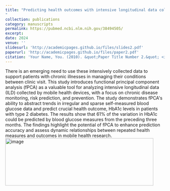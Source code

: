 ```yaml
---
title: "Predicting health outcomes with intensive longitudinal data collected by mobile health devices: a functional principal component regression approach.<img width="468" height="23" alt="image" src="https://github.com/user-attachments/assets/d84bac41-120d-4683-8b4a-5870fa92cbac" />
"
collection: publications
category: manuscripts
permalink: https://pubmed.ncbi.nlm.nih.gov/38494505/
excerpt: 
date: 2024
venue: ''
slidesurl: 'http://academicpages.github.io/files/slides2.pdf'
paperurl: 'http://academicpages.github.io/files/paper2.pdf'
citation: 'Your Name, You. (2010). &quot;Paper Title Number 2.&quot; <i>Journal 1</i>. 1(2).'
---
```


There is an emerging need to use these intensively collected data to support patients with chronic illnesses in managing their conditions between clinic visit. This study introduces functional principal component analysis (fPCA) as a valuable tool for analyzing intensive longitudinal data (ILD) collected by mobile health devices, with a focus on chronic disease monitoring, risk prediction, and prevention. The study demonstrates fPCA's ability to abstract trends in irregular and sparse self-measured blood glucose data and predict crucial health outcome, HbA1c levels in patients with type 2 diabetes. The results show that 61% of the variation in HbA1c could be predicted by blood glucose measures from the preceding three months. The findings highlight the potential of fPCA to enhance prediction accuracy and assess dynamic relationships between repeated health measures and outcomes in mobile health research.<img width="468" height="150" alt="image" src="https://github.com/user-attachments/assets/9d053b29-d9ec-46f0-a779-73051eb784e0" />
